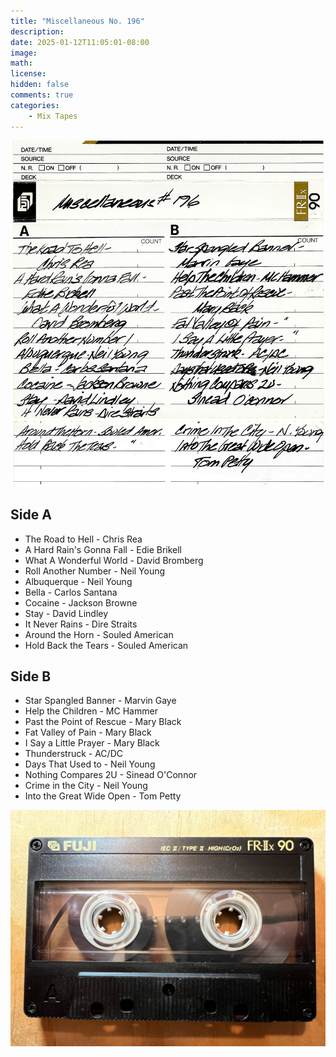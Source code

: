 ```yaml
---
title: "Miscellaneous No. 196"
description: 
date: 2025-01-12T11:05:01-08:00
image: 
math: 
license: 
hidden: false
comments: true
categories:
    - Mix Tapes
---
```


![](liner.jpg)

## Side A
- The Road to Hell - Chris Rea
- A Hard Rain's Gonna Fall - Edie Brikell
- What A Wonderful World - David Bromberg
- Roll Another Number - Neil Young
- Albuquerque - Neil Young
- Bella - Carlos Santana
- Cocaine - Jackson Browne
- Stay - David Lindley
- It Never Rains - Dire Straits
- Around the Horn - Souled American
- Hold Back the Tears - Souled American

## Side B
- Star Spangled Banner - Marvin Gaye
- Help the Children - MC Hammer
- Past the Point of Rescue - Mary Black
- Fat Valley of Pain - Mary Black
- I Say a Little Prayer - Mary Black
- Thunderstruck - AC/DC
- Days That Used to - Neil Young
- Nothing Compares 2U - Sinead O'Connor
- Crime in the City - Neil Young
- Into the Great Wide Open - Tom Petty

![](cassette.jpg)
